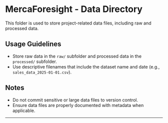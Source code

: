 # MercaForesight - Data Directory

This folder is used to store project-related data files, including raw and processed data.

## Usage Guidelines
- Store raw data in the `raw/` subfolder and processed data in the `processed/` subfolder.
- Use descriptive filenames that include the dataset name and date (e.g., `sales_data_2025-01-01.csv`).

## Notes
- Do not commit sensitive or large data files to version control.
- Ensure data files are properly documented with metadata when applicable.

---